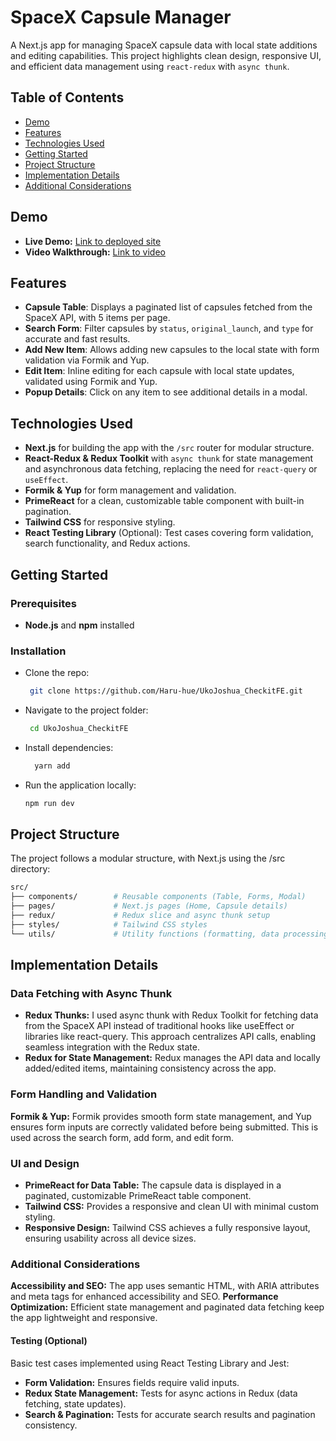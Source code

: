 # SpaceX Capsule Manager

A Next.js app for managing SpaceX capsule data with local state additions and editing capabilities. This project highlights clean design, responsive UI, and efficient data management using `react-redux` with `async thunk`.

## Table of Contents
- [Demo](#demo)
- [Features](#features)
- [Technologies Used](#technologies-used)
- [Getting Started](#getting-started)
- [Project Structure](#project-structure)
- [Implementation Details](#implementation-details)
- [Additional Considerations](#additional-considerations)

## Demo
- **Live Demo:** [Link to deployed site](https://uko-joshua-checkit-fe.vercel.app/)  
- **Video Walkthrough:** [Link to video](#)

## Features
- **Capsule Table**: Displays a paginated list of capsules fetched from the SpaceX API, with 5 items per page.
- **Search Form**: Filter capsules by `status`, `original_launch`, and `type` for accurate and fast results.
- **Add New Item**: Allows adding new capsules to the local state with form validation via Formik and Yup.
- **Edit Item**: Inline editing for each capsule with local state updates, validated using Formik and Yup.
- **Popup Details**: Click on any item to see additional details in a modal.

## Technologies Used
- **Next.js** for building the app with the `/src` router for modular structure.
- **React-Redux & Redux Toolkit** with `async thunk` for state management and asynchronous data fetching, replacing the need for `react-query` or `useEffect`.
- **Formik & Yup** for form management and validation.
- **PrimeReact** for a clean, customizable table component with built-in pagination.
- **Tailwind CSS** for responsive styling.
- **React Testing Library** (Optional): Test cases covering form validation, search functionality, and Redux actions.

## Getting Started
### Prerequisites
- **Node.js** and **npm** installed

### Installation
- Clone the repo:  
   ```bash
    git clone https://github.com/Haru-hue/UkoJoshua_CheckitFE.git
- Navigate to the project folder:
   ```bash
    cd UkoJoshua_CheckitFE
- Install dependencies:
    ```bash
      yarn add
    
- Run the application locally:
    ```bash
    npm run dev

## Project Structure
The project follows a modular structure, with Next.js using the /src directory:
  ```bash
src/
├── components/        # Reusable components (Table, Forms, Modal)
├── pages/             # Next.js pages (Home, Capsule details)
├── redux/             # Redux slice and async thunk setup
├── styles/            # Tailwind CSS styles
└── utils/             # Utility functions (formatting, data processing)
```

## Implementation Details
### Data Fetching with Async Thunk
- **Redux Thunks:** I used async thunk with Redux Toolkit for fetching data from the SpaceX API instead of traditional hooks like useEffect or libraries like react-query. This approach centralizes API calls, enabling seamless integration with the Redux state.
- **Redux for State Management:** Redux manages the API data and locally added/edited items, maintaining consistency across the app.

### Form Handling and Validation
**Formik & Yup:** Formik provides smooth form state management, and Yup ensures form inputs are correctly validated before being submitted. This is used across the search form, add form, and edit form.

### UI and Design
- **PrimeReact for Data Table:** The capsule data is displayed in a paginated, customizable PrimeReact table component.
- **Tailwind CSS:** Provides a responsive and clean UI with minimal custom styling.
- **Responsive Design:** Tailwind CSS achieves a fully responsive layout, ensuring usability across all device sizes.

### Additional Considerations
**Accessibility and SEO:** The app uses semantic HTML, with ARIA attributes and meta tags for enhanced accessibility and SEO.
**Performance Optimization:** Efficient state management and paginated data fetching keep the app lightweight and responsive.

#### **Testing (Optional)**
Basic test cases implemented using React Testing Library and Jest:
* **Form Validation:** Ensures fields require valid inputs.
* **Redux State Management:** Tests for async actions in Redux (data fetching, state updates).
* **Search & Pagination:** Tests for accurate search results and pagination consistency.

